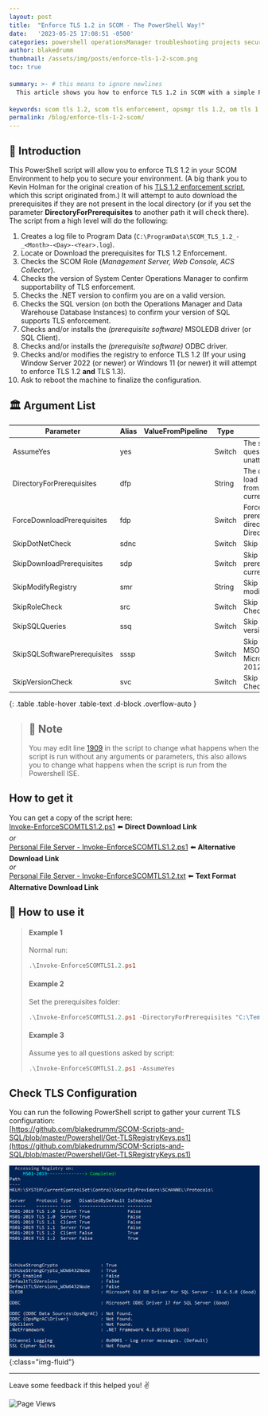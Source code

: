 ```yaml
---
layout: post
title:  "Enforce TLS 1.2 in SCOM - The PowerShell Way!"
date:   '2023-05-25 17:08:51 -0500'
categories: powershell operationsManager troubleshooting projects security
author: blakedrumm
thumbnail: /assets/img/posts/enforce-tls-1-2-scom.png
toc: true

summary: >- # this means to ignore newlines
  This article shows you how to enforce TLS 1.2 in SCOM with a simple PowerShell script.

keywords: scom tls 1.2, scom tls enforcement, opsmgr tls 1.2, om tls 1.2, scom security hardening, scom security
permalink: /blog/enforce-tls-1-2-scom/
---
```


## :book: Introduction
This PowerShell script will allow you to enforce TLS 1.2 in your SCOM Environment to help you to secure your environment. (A big thank you to Kevin Holman for the original creation of his [TLS 1.2 enforcement script](https://kevinholman.com/2018/05/06/implementing-tls-1-2-enforcement-with-scom/), which this script originated from.) It will attempt to auto download the prerequisites if they are not present in the local directory (or if you set the parameter **DirectoryForPrerequisites** to another path it will check there). The script from a high level will do the following:
1. Creates a log file to Program Data (`C:\ProgramData\SCOM_TLS_1.2_-_<Month>-<Day>-<Year>.log`).
2. Locate or Download the prerequisites for TLS 1.2 Enforcement.
3. Checks the SCOM Role (*Management Server, Web Console, ACS Collector*).
4. Checks the version of System Center Operations Manager to confirm supportability of TLS enforcement.
5. Checks the .NET version to confirm you are on a valid version.
6. Checks the SQL version (on both the Operations Manager and Data Warehouse Database Instances) to confirm your version of SQL supports TLS enforcement.
7. Checks and/or installs the *(prerequisite software)* MSOLEDB driver (or SQL Client).
8. Checks and/or installs the *(prerequisite software)* ODBC driver.
9. Checks and/or modifies the registry to enforce TLS 1.2 (If your using Window Server 2022 (or newer) or Windows 11 (or newer) it will attempt to enforce TLS 1.2 **and** TLS 1.3).
10. Ask to reboot the machine to finalize the configuration.

## :classical_building: Argument List

| Parameter                    | Alias | ValueFromPipeline | Type   | Description                                                                               |
|------------------------------|-------|-------------------|--------|-------------------------------------------------------------------------------------------|
| AssumeYes                    | yes   |                   | Switch | The script will not ask any questions. Good for unattended runs.                          |
| DirectoryForPrerequisites    | dfp   |                   | String | The directory to save / load the prerequisites from. Default is the current directory.    |
| ForceDownloadPrerequisites   | fdp   |                   | Switch | Force download the prerequisites to the directory specified in DirectoryForPrerequisites. |
| SkipDotNetCheck              | sdnc  |                   | Switch | Skip the .NET Check step.                                                                 |
| SkipDownloadPrerequisites    | sdp   |                   | Switch | Skip downloading the prerequisite files to current directory.                             |
| SkipModifyRegistry           | smr   |                   | String | Skip any registry modifications.                                                          |
| SkipRoleCheck                | src   |                   | Switch | Skip the SCOM Role Check step.                                                            |
| SkipSQLQueries               | ssq   |                   | Switch | Skip any check for SQL version compatibility.                                             |
| SkipSQLSoftwarePrerequisites | sssp  |                   | Switch | Skip the ODBC, MSOLEDBSQL, and/or Microsoft SQL Server 2012 Native Client.                |
| SkipVersionCheck             | svc   |                   | Switch | Skip SCOM Version Check step.                                                             |
{: .table .table-hover .table-text .d-block .overflow-auto }

> ## :notebook: Note
> You may edit line [1909](https://github.com/blakedrumm/SCOM-Scripts-and-SQL/blob/master/Powershell/TLS%201.2%20Enforcement/Invoke-EnforceSCOMTLS1.2.ps1#L1909) in the script to change what happens when the script is run without any arguments or parameters, this also allows you to change what happens when the script is run from the Powershell ISE.

## How to get it
You can get a copy of the script here: \
[Invoke-EnforceSCOMTLS1.2.ps1](https://github.com/blakedrumm/SCOM-Scripts-and-SQL/blob/master/Powershell/TLS%201.2%20Enforcement/Invoke-EnforceSCOMTLS1.2.ps1) :arrow_left: **Direct Download Link** \
_or_ \
[Personal File Server - Invoke-EnforceSCOMTLS1.2.ps1](https://files.blakedrumm.com/Invoke-EnforceSCOMTLS1.2.ps1) :arrow_left: **Alternative Download Link** \
_or_ \
[Personal File Server - Invoke-EnforceSCOMTLS1.2.txt](https://files.blakedrumm.com/Invoke-EnforceSCOMTLS1.2.txt) :arrow_left: **Text Format Alternative Download Link**

## :page_with_curl: How to use it
>#### Example 1
>Normal run:
>```powershell
>.\Invoke-EnforceSCOMTLS1.2.ps1
>```
>#### Example 2
>Set the prerequisites folder:
>```powershell
>.\Invoke-EnforceSCOMTLS1.2.ps1 -DirectoryForPrerequisites "C:\Temp"
>```
>#### Example 3
>Assume yes to all questions asked by script:
>```powershell
>.\Invoke-EnforceSCOMTLS1.2.ps1 -AssumeYes
>```

## Check TLS Configuration
You can run the following PowerShell script to gather your current TLS configuration: \
[https://github.com/blakedrumm/SCOM-Scripts-and-SQL/blob/master/Powershell/Get-TLSRegistryKeys.ps1](https://github.com/blakedrumm/SCOM-Scripts-and-SQL/blob/master/Powershell/Get-TLSRegistryKeys.ps1)

![Script example showing how TLS is configured](/assets/img/posts/check-tlssettings.png){:class="img-fluid"}

---

Leave some feedback if this helped you! :v:

![Page Views](https://counter.blakedrumm.com/count/tag.svg?url=blakedrumm.com/blog/enforce-tls-1-2-scom/)

<!--
Having trouble with Pages? Check out our [documentation](https://docs.github.com/categories/github-pages-basics/) or [contact support](https://support.github.com/contact) and we’ll help you sort it out.

Tip:
To add auto-size pictures:
![/assets/img/posts/example.jpg](/assets/img/posts/example.jpg){:class="img-fluid"}
-->
